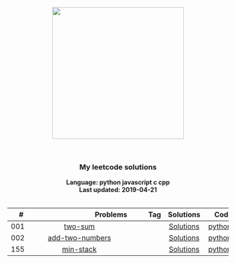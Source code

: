 <p align="center"><img width="300" src="https://raw.githubusercontent.com/kdwycz/workbook/master/LeetCode%20Algorithms/static/site-logo.png"></p>
<p align="center">
    <img src="https://img.shields.io/badge/Solved/Total(Locked)-2/573(107)-green.svg?style=flat-square" alt="">
    <img src="https://img.shields.io/badge/Hard-0-blue.svg?style=flat-square" alt="">
    <img src="https://img.shields.io/badge/Medium-1-blue.svg?style=flat-square" alt="">
    <img src="https://img.shields.io/badge/Easy-1-blue.svg?style=flat-square" alt="">
</p>
<h3 align="center">My leetcode solutions</h3>

<p align="center">
    <b>Language: python javascript c cpp</b>
    <br>
    <b>Last updated: 2019-04-21</b>
    <br><br>
</p>

| 　#　 | 　　　　　　　　　Problems　　　　　　　　　 | 　　Tag　　 | Solutions | 　Code　 | 　Difficulty　 |
|:-----:|:----------------------------------------:|:---:|:-------------:|:--------:|:--------------:|
| 001 | [two-sum](https://leetcode-cn.com/problems/two-sum/description/) |  | [Solutions](./001.two-sum) | [python](./001.two-sum/two-sum.py) | Easy |
| 002 | [add-two-numbers](https://leetcode-cn.com/problems/add-two-numbers/description/) |  | [Solutions](./002.add-two-numbers) | [python](./002.add-two-numbers/add-two-numbers.py) | Medium |
| 155 | [min-stack](https://leetcode-cn.com/problems/min-stack/description/) |  | [Solutions](./155.min-stack) | [python](./155.min-stack/min-stack.py) | Easy |